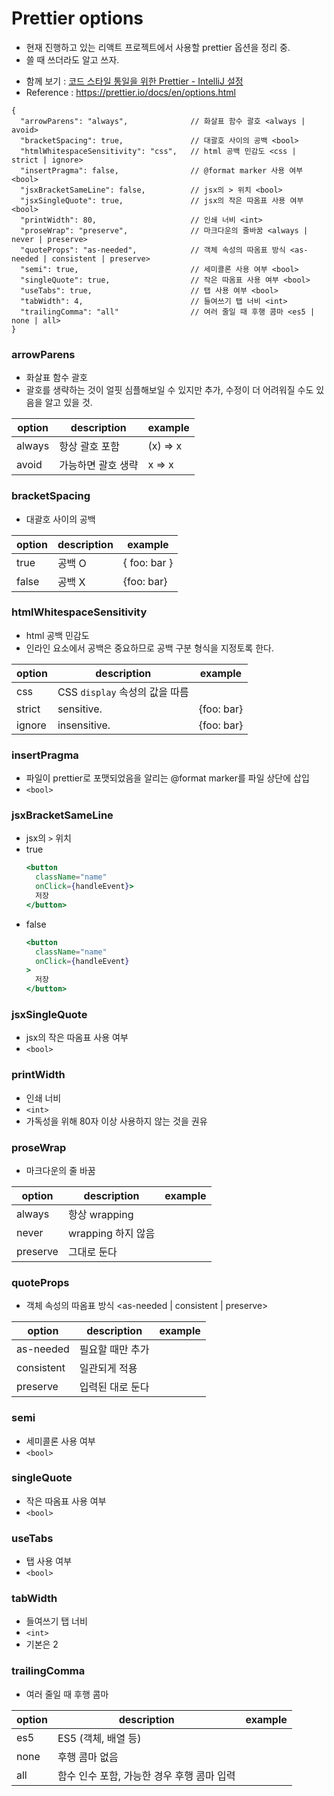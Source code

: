 # Prettier options
- 현재 진행하고 있는 리액트 프로젝트에서 사용할 prettier 옵션을 정리 중.
- 쓸 때 쓰더라도 알고 쓰자.
* 함께 보기 : [코드 스타일 통일을 위한 Prettier - IntelliJ 설정]([20201104]_prettier_intellij_설정.md)
* Reference : https://prettier.io/docs/en/options.html

```text
{
  "arrowParens": "always",              // 화살표 함수 괄호 <always | avoid>
  "bracketSpacing": true,               // 대괄호 사이의 공백 <bool>
  "htmlWhitespaceSensitivity": "css",   // html 공백 민감도 <css | strict | ignore>
  "insertPragma": false,                // @format marker 사용 여부 <bool>
  "jsxBracketSameLine": false,          // jsx의 > 위치 <bool>
  "jsxSingleQuote": true,               // jsx의 작은 따옴표 사용 여부 <bool>
  "printWidth": 80,                     // 인쇄 너비 <int>
  "proseWrap": "preserve",              // 마크다운의 줄바꿈 <always | never | preserve>
  "quoteProps": "as-needed",            // 객체 속성의 따옴표 방식 <as-needed | consistent | preserve>
  "semi": true,                         // 세미콜론 사용 여부 <bool>
  "singleQuote": true,                  // 작은 따옴표 사용 여부 <bool>
  "useTabs": true,                      // 탭 사용 여부 <bool>
  "tabWidth": 4,                        // 들여쓰기 탭 너비 <int>
  "trailingComma": "all"                // 여러 줄일 때 후행 콤마 <es5 | none | all>
}
```

### arrowParens
- 화살표 함수 괄호
- 괄호를 생략하는 것이 얼핏 심플해보일 수 있지만 추가, 수정이 더 어려워질 수도 있음을 알고 있을 것.

| option | description | example  |
|--------|-------------|----------|
| always | 항상 괄호 포함    | (x) => x |
| avoid  | 가능하면 괄호 생략  | x => x   |

### bracketSpacing
- 대괄호 사이의 공백

| option | description | example      |
|--------|-------------|--------------|
| true   | 공백 O        | { foo: bar } |
| false  | 공백 X        | {foo: bar}   |

### htmlWhitespaceSensitivity
- html 공백 민감도
- 인라인 요소에서 공백은 중요하므로 공백 구분 형식을 지정토록 한다.

| option | description             | example    |
|--------|-------------------------|------------|
| css    | CSS `display` 속성의 값을 따름 |            |
| strict | sensitive.              | {foo: bar} |
| ignore | insensitive.            | {foo: bar} |

### insertPragma
- 파일이 prettier로 포맷되었음을 알리는 @format marker를 파일 상단에 삽입
- `<bool>`

### jsxBracketSameLine
- jsx의 `>` 위치
- true
    ```jsx
    <button
      className="name"
      onClick={handleEvent}>
      저장
    </button> 
    ```
- false
    ```jsx
    <button
      className="name"
      onClick={handleEvent}
    >
      저장
    </button> 
    ```

### jsxSingleQuote
- jsx의 작은 따옴표 사용 여부
- `<bool>`

### printWidth
- 인쇄 너비
- `<int>`
- 가독성을 위해 80자 이상 사용하지 않는 것을 권유

### proseWrap
- 마크다운의 줄 바꿈

| option   | description    | example |
|----------|----------------|---------|
| always   | 항상 wrapping    |         |
| never    | wrapping 하지 않음 |         |
| preserve | 그대로 둔다         |         |

### quoteProps
- 객체 속성의 따옴표 방식 <as-needed | consistent | preserve>

| option     | description | example |
|------------|-------------|---------|
| as-needed  | 필요할 때만 추가   |         |
| consistent | 일관되게 적용     |         |
| preserve   | 입력된 대로 둔다   |         |

### semi
- 세미콜론 사용 여부
- `<bool>`

### singleQuote
- 작은 따옴표 사용 여부
- `<bool>`

### useTabs
- 탭 사용 여부
- `<bool>`

### tabWidth
- 들여쓰기 탭 너비
- `<int>`
- 기본은 2

### trailingComma
- 여러 줄일 때 후행 콤마

| option | description               | example |
|--------|---------------------------|---------|
| es5    | ES5 (객체, 배열 등)            |         |
| none   | 후행 콤마 없음                  |         |
| all    | 함수 인수 포함, 가능한 경우 후행 콤마 입력 |         | 
